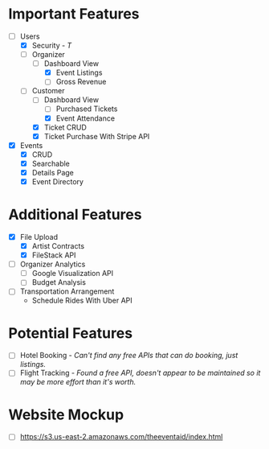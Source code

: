 # Important Features
- [ ] Users
    - [x] Security - _T_
    - [ ] Organizer
        - [ ] Dashboard View
            - [x] Event Listings
            - [ ] Gross Revenue
    - [ ] Customer
        - [ ] Dashboard View
            - [ ] Purchased Tickets
            - [x] Event Attendance
        - [x] Ticket CRUD
        - [x] Ticket Purchase With Stripe API

- [x] Events
    - [x] CRUD
    - [x] Searchable
    - [x] Details Page
    - [x] Event Directory
    
# Additional Features
- [x] File Upload
    - [x] Artist Contracts
    - [x] FileStack API
- [ ] Organizer Analytics
    - [ ] Google Visualization API
    - [ ] Budget Analysis
- [ ] Transportation Arrangement
    -  Schedule Rides With Uber API

# Potential Features
- [ ] Hotel Booking - _Can't find any free APIs that can do booking, just listings._
- [ ] Flight Tracking - _Found a free API, doesn't appear to be maintained so it may be more effort than it's worth._

# Website Mockup
- [ ] https://s3.us-east-2.amazonaws.com/theeventaid/index.html